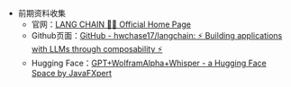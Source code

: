 - 前期资料收集
    - 官网：[LANG CHAIN 🦜️🔗 Official Home Page](https://langchain.com)
    - Github页面：[GitHub - hwchase17/langchain: ⚡ Building applications with LLMs through composability ⚡](https://github.com/hwchase17/langchain)
    - Hugging Face：[GPT+WolframAlpha+Whisper - a Hugging Face Space by JavaFXpert](https://huggingface.co/spaces/JavaFXpert/Chat-GPT-LangChain)
